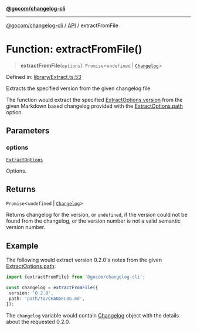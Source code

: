 [**@gocom/changelog-cli**](../README.md)

***

[@gocom/changelog-cli](../README.md) / [API](../Public/API.md) / extractFromFile

# Function: extractFromFile()

> **extractFromFile**(`options`): `Promise`\<`undefined` \| [`Changelog`](https://github.com/gocom/changelog)\>

Defined in: [library/Extract.ts:53](https://github.com/gocom/changelog-cli/blob/601bdcd28de897033d2d09b36950c69ff067c529/src/library/Extract.ts#L53)

Extracts the specified version from the given changelog file.

The function would extract the specified [ExtractOptions.version](../Options/API.ExtractOptions.md#version) from the given Markdown based
changelog provided with the [ExtractOptions.path](../Options/API.ExtractOptions.md#path) option.

## Parameters

### options

[`ExtractOptions`](../Options/API.ExtractOptions.md)

Options.

## Returns

`Promise`\<`undefined` \| [`Changelog`](https://github.com/gocom/changelog)\>

Returns changelog for the version, or `undefined`, if the version could not
be found from the changelog, or the version number is not a valid semantic version number.

## Example

The following would extract version 0.2.0's notes from the given [ExtractOptions.path](../Options/API.ExtractOptions.md#path):
```ts
import {extractFromFile} from '@gocom/changelog-cli';

const changelog = extractFromFile({
 version: '0.2.0',
 path: 'path/to/CHANGELOG.md',
});
```
The `changelog` variable would contain [Changelog](https://github.com/gocom/changelog) object with the details about the requested 0.2.0.
